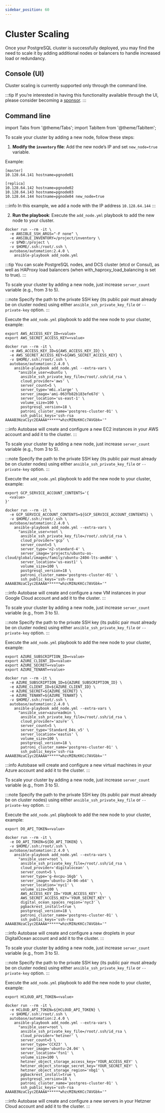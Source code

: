 ```yaml
---
sidebar_position: 60
---
```


# Cluster Scaling

Once your PostgreSQL cluster is successfully deployed, you may find the need to scale it by adding additional nodes or balancers to handle increased load or redundancy.

## Console (UI)

Cluster scaling is currently supported only through the command line.

:::tip
If you’re interested in having this functionality available through the UI, please consider becoming a [sponsor](/docs/sponsor).
:::

## Command line

import Tabs from '@theme/Tabs';
import TabItem from '@theme/TabItem';

<Tabs>
  <TabItem value="Your Own Machines" label="Your Own Machines" default>

To scale your cluster by adding a new node, follow these steps:

1. **Modify the `inventory` file**: Add the new node’s IP and set `new_node=true` variable.

Example:

```
[master]
10.128.64.141 hostname=pgnode01

[replica]
10.128.64.142 hostname=pgnode02
10.128.64.143 hostname=pgnode03
10.128.64.144 hostname=pgnode04 new_node=true
```

:::info
In this example, we add a node with the IP address `10.128.64.144`
:::

2. **Run the playbook**: Execute the `add_node.yml` playbook to add the new node to your cluster.

```
docker run --rm -it \
  -e ANSIBLE_SSH_ARGS="-F none" \
  -e ANSIBLE_INVENTORY=/project/inventory \
  -v $PWD:/project \
  -v $HOME/.ssh:/root/.ssh \
  autobase/automation:2.4.0 \
    ansible-playbook add_node.yml
```

:::tip
You can scale PostgreSQL nodes, and DCS cluster (etcd or Consul), as well as HAProxy load balancers (when with_haproxy_load_balancing is set to true).
:::

  </TabItem>
  <TabItem value="AWS" label="AWS">

To scale your cluster by adding a new node, just increase `server_count` variable (e.g., from 3 to 5).

:::note
Specify the path to the private SSH key (its public pair must already be on cluster nodes) using either `ansible_ssh_private_key_file` or `--private-key` option.
:::

Execute the `add_node.yml` playbook to add the new node to your cluster, example:

```
export AWS_ACCESS_KEY_ID=<value>
export AWS_SECRET_ACCESS_KEY=<value>
```

```
docker run --rm -it \
  -e AWS_ACCESS_KEY_ID=${AWS_ACCESS_KEY_ID} \
  -e AWS_SECRET_ACCESS_KEY=${AWS_SECRET_ACCESS_KEY} \
  -v $HOME/.ssh:/root/.ssh \
  autobase/automation:2.4.0 \
    ansible-playbook add_node.yml --extra-vars \
      "ansible_user=ubuntu \
       ansible_ssh_private_key_file=/root/.ssh/id_rsa \
       cloud_provider='aws' \
       server_count=5 \
       server_type='m6i.xlarge' \
       server_image='ami-063fb82b183efe67d' \
       server_location='us-east-1' \
       volume_size=100 \
       postgresql_version=18 \
       patroni_cluster_name='postgres-cluster-01' \
       ssh_public_keys='ssh-rsa AAAAB3NzaC1yc2EAAAA******whzcMINzKKCc7AVGbk='"
```

:::info
Autobase will create and configure a new EC2 instances in your AWS account and add it to the cluster.
:::

  </TabItem>
  <TabItem value="GCP" label="GCP">

To scale your cluster by adding a new node, just increase `server_count` variable (e.g., from 3 to 5).

:::note
Specify the path to the private SSH key (its public pair must already be on cluster nodes) using either `ansible_ssh_private_key_file` or `--private-key` option.
:::

Execute the `add_node.yml` playbook to add the new node to your cluster, example:

```
export GCP_SERVICE_ACCOUNT_CONTENTS='{
  <value>
}'
```

```
docker run --rm -it \
  -e GCP_SERVICE_ACCOUNT_CONTENTS=${GCP_SERVICE_ACCOUNT_CONTENTS} \
  -v $HOME/.ssh:/root/.ssh \
  autobase/automation:2.4.0 \
    ansible-playbook add_node.yml --extra-vars \
      "ansible_user=root \
       ansible_ssh_private_key_file=/root/.ssh/id_rsa \
       cloud_provider='gcp' \
       server_count=5 \
       server_type='n2-standard-4' \
       server_image='projects/ubuntu-os-cloud/global/images/family/ubuntu-2404-lts-amd64' \
       server_location='us-east1' \
       volume_size=100 \
       postgresql_version=18 \
       patroni_cluster_name='postgres-cluster-01' \
       ssh_public_keys='ssh-rsa AAAAB3NzaC1yc2EAAAA******whzcMINzKKCc7AVGbk='"
```

:::info
Autobase will create and configure a new VM instances in your Google Cloud account and add it to the cluster.
:::

  </TabItem>
  <TabItem value="Azure" label="Azure">

To scale your cluster by adding a new node, just increase `server_count` variable (e.g., from 3 to 5).

:::note
Specify the path to the private SSH key (its public pair must already be on cluster nodes) using either `ansible_ssh_private_key_file` or `--private-key` option.
:::

Execute the `add_node.yml` playbook to add the new node to your cluster, example:

```
export AZURE_SUBSCRIPTION_ID=<value>
export AZURE_CLIENT_ID=<value>
export AZURE_SECRET=<value>
export AZURE_TENANT=<value>
```

```
docker run --rm -it \
  -e AZURE_SUBSCRIPTION_ID=${AZURE_SUBSCRIPTION_ID} \
  -e AZURE_CLIENT_ID=${AZURE_CLIENT_ID} \
  -e AZURE_SECRET=${AZURE_SECRET} \
  -e AZURE_TENANT=${AZURE_TENANT} \
  -v $HOME/.ssh:/root/.ssh \
  autobase/automation:2.4.0 \
    ansible-playbook add_node.yml --extra-vars \
      "ansible_user=azureadmin \
       ansible_ssh_private_key_file=/root/.ssh/id_rsa \
       cloud_provider='azure' \
       server_count=5 \
       server_type='Standard_D4s_v5' \
       server_location='eastus' \
       volume_size=100 \
       postgresql_version=18 \
       patroni_cluster_name='postgres-cluster-01' \
       ssh_public_keys='ssh-rsa AAAAB3NzaC1yc2EAAAA******whzcMINzKKCc7AVGbk='"
```

:::info
Autobase will create and configure a new virtual machines in your Azure account and add it to the cluster.
:::

  </TabItem>
  <TabItem value="DigitalOcean" label="DigitalOcean">

To scale your cluster by adding a new node, just increase `server_count` variable (e.g., from 3 to 5).

:::note
Specify the path to the private SSH key (its public pair must already be on cluster nodes) using either `ansible_ssh_private_key_file` or `--private-key` option.
:::

Execute the `add_node.yml` playbook to add the new node to your cluster, example:

```
export DO_API_TOKEN=<value>
```

```
docker run --rm -it \
  -e DO_API_TOKEN=${DO_API_TOKEN} \
  -v $HOME/.ssh:/root/.ssh \
  autobase/automation:2.4.0 \
    ansible-playbook add_node.yml --extra-vars \
      "ansible_user=root \
       ansible_ssh_private_key_file=/root/.ssh/id_rsa \
       cloud_provider='digitalocean' \
       server_count=5 \
       server_type='g-4vcpu-16gb' \
       server_image='ubuntu-24-04-x64' \
       server_location='nyc1' \
       volume_size=100 \
       AWS_ACCESS_KEY_ID='YOUR_ACCESS_KEY' \
       AWS_SECRET_ACCESS_KEY='YOUR_SECRET_KEY' \
       digital_ocean_spaces_region='nyc3' \
       pgbackrest_install=true \
       postgresql_version=18 \
       patroni_cluster_name='postgres-cluster-01' \
       ssh_public_keys='ssh-rsa AAAAB3NzaC1yc2EAAAA******whzcMINzKKCc7AVGbk='"
```

:::info
Autobase will create and configure a new droplets in your DigitalOcean account and add it to the cluster.
:::

  </TabItem>
  <TabItem value="Hetzner" label="Hetzner">

To scale your cluster by adding a new node, just increase `server_count` variable (e.g., from 3 to 5).

:::note
Specify the path to the private SSH key (its public pair must already be on cluster nodes) using either `ansible_ssh_private_key_file` or `--private-key` option.
:::

Execute the `add_node.yml` playbook to add the new node to your cluster, example:

```
export HCLOUD_API_TOKEN=<value>
```

```
docker run --rm -it \
  -e HCLOUD_API_TOKEN=${HCLOUD_API_TOKEN} \
  -v $HOME/.ssh:/root/.ssh \
  autobase/automation:2.4.0 \
    ansible-playbook add_node.yml --extra-vars \
      "ansible_user=root \
       ansible_ssh_private_key_file=/root/.ssh/id_rsa \
       cloud_provider='hetzner' \
       server_count=5 \
       server_type='CCX23' \
       server_image='ubuntu-24.04' \
       server_location='fsn1' \
       volume_size=100 \
       hetzner_object_storage_access_key='YOUR_ACCESS_KEY' \
       hetzner_object_storage_secret_key='YOUR_SECRET_KEY' \
       hetzner_object_storage_region='nbg1' \
       pgbackrest_install=true \
       postgresql_version=18 \
       patroni_cluster_name='postgres-cluster-01' \
       ssh_public_keys='ssh-rsa AAAAB3NzaC1yc2EAAAA******whzcMINzKKCc7AVGbk='"
```

:::info
Autobase will create and configure a new servers in your Hetzner Cloud account and add it to the cluster.
:::

  </TabItem>
</Tabs>
